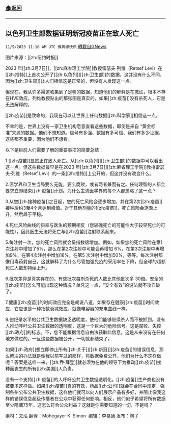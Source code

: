 ###  [:house:返回](README.md)
---


## 以色列卫生部数据证明新冠疫苗正在致人死亡
`11/9/2023 11:16 AM UTC 雅典娜快讯` [轉載自GNews](https://gnews.org/articles/1949043)

图片来源：[[zh:纽约时报]]

2023 年[[zh:3月7日]]，[[zh:麻省理工学院]]教授雷瑟夫·列维（Retsef Levi）在[[zh:推特]]上首次公开了[[zh:以色列]][[zh:卫生部]]的数据。这并没有什么不同，因为[[zh:卫生部]]让人们相信这是正常的，但没有人发现这一点。 

但现在，我从许多渠道收集到了足够的数据，知道他们的解释是在撒谎，根本不存在HVE效应。列维教授贴出的那张图是真实的，如果[[zh:疫苗]]没有杀死人，它是无法解释的。

[[zh:疫苗]]是致命的，我现在可以让世界上任何数据[[zh:科学家]]相信这一点。

不幸的是，世界上没有一家卫生机构愿意查看这些数据，即使是来自 “黄金标准”来源的数据。他们不想知道。信号有多强、数据有多可信、我们有多少证据，这些都不重要，因为他们不想看。

以下是目前人们需要了解的重要事项的简要总结：

1.[[zh:疫苗]]显然正在致人死亡。从[[zh:以色列]][[zh:卫生部]]的数据中可以看出这一点。但这些数据最早是在2023 年[[zh:3月7日]][[zh:麻省理工学院]]教授雷瑟夫·列维（Retsef Levi）的一条[[zh:推特]]上公开的，但这并没有改变什么。

2.医学界和卫生当局要么无能，要么腐败，或者两者兼而有之。任何理智的人都会要求立即结束[[zh:疫苗]]计划。为什么主流医学界的每个人都忽略了这一点？

3.从您[[zh:接种疫苗]]之日起，您的死亡风险会逐步增加，并在第2次[[zh:疫苗]]接种后约3至4个月达到峰值。对于其他剂量的[[zh:疫苗]]，死亡风险会逐渐上升，然后趋于平稳。

4.死亡风险曲线的斜率与医生的预期相反（您较晚死亡的可能性大于较早死亡的可能性），因此医生无法将死亡与[[zh:疫苗]]注射联系起来。

5.每注射一次，您的死亡风险就会呈指数级增加。例如，如果您的死亡风险在第1次注射中增加了5%，那么在第2次注射中可能会再增加 6%，在第3次注射中再增加9%，在第4次注射中增加18%，在第5 次注射中增加50%，等等。每次注射都像用毒药射自己。这就解释了为什么尽管加强免疫的采用率在下降，但全球的超额死亡人数却持续上升。

6.批次差异是真实存在的。有些批次每剂杀死的人数比其他批次多 30倍。安全的[[zh:疫苗]]怎么可能出现这种情况？单凭这一点，“安全有效”的说法就不攻自破了。

7.健康[[zh:疫苗]]的时间效应完全是胡说八道，如果存在健康[[zh:疫苗]]时间效应，它应该是一种指数衰减效应，就像电容器的充电曲线一样。

8.创纪录水平的公共卫生数据缺乏透明度，使他们能够继续杀人而不被抓到。没有人推动呼吁公共卫生数据的透明度，这是一个巨大的危险信号。这是腐败、失控[[zh:政府]]的标志。不，您不能根据信息自由法获取此信息。这是从来没有在任何地方做过的。一旦这些数据被公开，一切就都结束了。

如果[[zh:政府]]想立即停止所有[[zh:关于]][[zh:新冠]][[zh:疫苗]]的错误信息，那么解决的办法就是像我以前写过的那样，将数据免费公开。他们为什么不这样做呢？答案是这样一来，[[zh:乔·拜登]]就必须为在他的领导下为推动[[zh:疫苗]]接种而丧生的所有[[zh:美国]]人负责。

没有一个支持[[zh:疫苗]]的人呼吁公共卫生数据透明化。[[zh:疫苗]]生产商也没有被要求这样做。如果[[zh:疫苗]]真的有效，药品[[zh:公司]]就会在合同中规定，强制各州公布公共卫生数据，这样他们就可以向人们展示产品有多好，并阻止像我这样的错误信息超级传播者在公众中获得任何影响。相反，他们似乎希望将所有数据至少隐藏75年。这怎么符合公众利益？这就是你需要知道的一切，不是吗？

素材：文泓  翻译：Mohegayer K. Simon   编辑：李易通  发布：陶子



